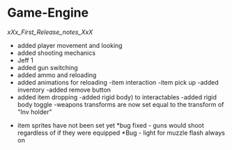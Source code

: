 # Game-Engine

_xXx_First_Release_notes_XxX_

- added player movement and looking
- added shooting mechanics
- Jeff 1
- added gun switching
- added ammo and reloading
- added animations for reloading
  -item interaction
  -item pick up
  -added inventory
  -added remove button
- added item dropping
  -added rigid body) to interactables
  -added rigid body toggle
  -weapons transforms are now set equal to the transform of "Inv holder"

* item sprites have not been set yet
  *bug fixed - guns would shoot regardless of if they were equipped
  *Bug - light for muzzle flash always on
